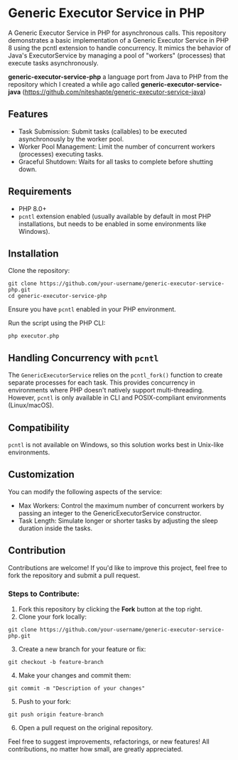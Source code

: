 # Generic Executor Service in PHP
A Generic Executor Service in PHP for asynchronous calls. 
This repository demonstrates a basic implementation of a Generic Executor Service in PHP 8 using the pcntl extension to handle concurrency. It mimics the behavior of Java's ExecutorService by managing a pool of "workers" (processes) that execute tasks asynchronously.

**generic-executor-service-php** a language port from Java to PHP from the repository which I created a while ago called **generic-executor-service-java** (https://github.com/niteshapte/generic-executor-service-java)

## Features
- Task Submission: Submit tasks (callables) to be executed asynchronously by the worker pool.
- Worker Pool Management: Limit the number of concurrent workers (processes) executing tasks.
- Graceful Shutdown: Waits for all tasks to complete before shutting down.

## Requirements
- PHP 8.0+
- ```pcntl``` extension enabled (usually available by default in most PHP installations, but needs to be enabled in some environments like Windows).

## Installation
Clone the repository:
```
git clone https://github.com/your-username/generic-executor-service-php.git
cd generic-executor-service-php
```
Ensure you have ```pcntl``` enabled in your PHP environment.

Run the script using the PHP CLI:
```
php executor.php
```

## Handling Concurrency with ```pcntl```
The ```GenericExecutorService``` relies on the ```pcntl_fork()``` function to create separate processes for each task. This provides concurrency in environments where PHP doesn't natively support multi-threading. However, ```pcntl``` is only available in CLI and POSIX-compliant environments (Linux/macOS).

## Compatibility
```pcntl``` is not available on Windows, so this solution works best in Unix-like environments.

## Customization
You can modify the following aspects of the service:
- Max Workers: Control the maximum number of concurrent workers by passing an integer to the GenericExecutorService constructor.
- Task Length: Simulate longer or shorter tasks by adjusting the sleep duration inside the tasks.

## Contribution
Contributions are welcome! If you'd like to improve this project, feel free to fork the repository and submit a pull request.

### Steps to Contribute:
1. Fork this repository by clicking the **Fork** button at the top right.
2. Clone your fork locally:
```
git clone https://github.com/your-username/generic-executor-service-php.git
```
3. Create a new branch for your feature or fix:
```
git checkout -b feature-branch
```
4. Make your changes and commit them:
```
git commit -m "Description of your changes"
```
5. Push to your fork:
```
git push origin feature-branch
```
6. Open a pull request on the original repository.


Feel free to suggest improvements, refactorings, or new features! All contributions, no matter how small, are greatly appreciated.
